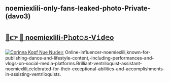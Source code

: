 ## noemiexlili-only-fans​-leaked-photo​-Private-(davo3)


# <h2><a href="https://mediaupload.pro?title=noemiexlili&ref=git">🔗👉 🔴 noemiexlili-P𝚑ot𝚘𝚜-V𝚒d𝚎o</a></h2>

[![Corinna Kopf Nue Nu𝚍e𝚜](https://i.imgur.com/0qMVB7G.gif)](https://mediaupload.pro?title=noemiexlili&ref=git)
Online-influencer-noemiexlili,known-for-publishing-dance-and-lifestyle-content,-including-performances-and-vlogs-on-social-media-platforms.Brilliant-ventriloquist-assistant-noemiexlili,celebrated-for-their-exceptional-abilities-and-accomplishments-in-assisting-ventriloquists.  